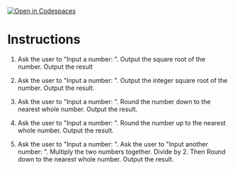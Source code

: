 [![Open in Codespaces](https://classroom.github.com/assets/launch-codespace-2972f46106e565e64193e422d61a12cf1da4916b45550586e14ef0a7c637dd04.svg)](https://classroom.github.com/open-in-codespaces?assignment_repo_id=16303080)
# Instructions  

1. Ask the user to "Input a number: ".  Output the square root of the number. Output the result

2. Ask the user to "Input a number: ".  Output the integer square root of the number. Output the result.

3. Ask the user to "Input a number: ".  Round the number down to the nearest whole number. Output the result.

4. Ask the user to "Input a number: ".  Round the number up to the nearest whole number. Output the result.

5. Ask the user to "Input a number: ".  Ask the user to "Input another number: ".  Multiply the two numbers together.  Divide by 2.  Then Round down to the nearest whole number. Output the result.

